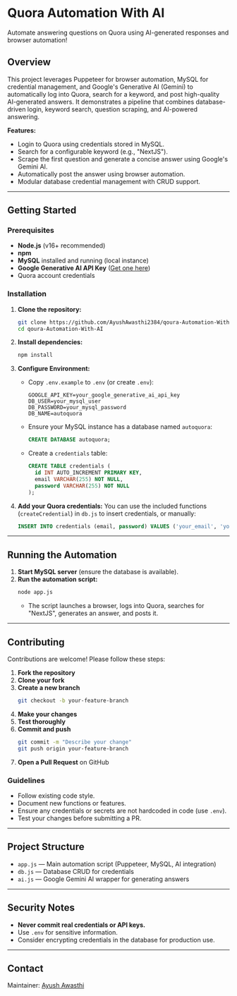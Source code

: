 # Quora Automation With AI

Automate answering questions on Quora using AI-generated responses and browser automation!

## Overview

This project leverages Puppeteer for browser automation, MySQL for credential management, and Google's Generative AI (Gemini) to automatically log into Quora, search for a keyword, and post high-quality AI-generated answers. It demonstrates a pipeline that combines database-driven login, keyword search, question scraping, and AI-powered answering.

**Features:**
- Login to Quora using credentials stored in MySQL.
- Search for a configurable keyword (e.g., "NextJS").
- Scrape the first question and generate a concise answer using Google's Gemini AI.
- Automatically post the answer using browser automation.
- Modular database credential management with CRUD support.

---

## Getting Started

### Prerequisites

- **Node.js** (v16+ recommended)
- **npm**
- **MySQL** installed and running (local instance)
- **Google Generative AI API Key** ([Get one here](https://ai.google.dev/))
- Quora account credentials

### Installation

1. **Clone the repository:**
   ```bash
   git clone https://github.com/AyushAwasthi2384/qoura-Automation-With-AI.git
   cd qoura-Automation-With-AI
   ```

2. **Install dependencies:**
   ```bash
   npm install
   ```

3. **Configure Environment:**
   - Copy `.env.example` to `.env` (or create `.env`):
     ```
     GOOGLE_API_KEY=your_google_generative_ai_api_key
     DB_USER=your_mysql_user
     DB_PASSWORD=your_mysql_password
     DB_NAME=autoquora
     ```
   - Ensure your MySQL instance has a database named `autoquora`:
     ```sql
     CREATE DATABASE autoquora;
     ```
   - Create a `credentials` table:
     ```sql
     CREATE TABLE credentials (
       id INT AUTO_INCREMENT PRIMARY KEY,
       email VARCHAR(255) NOT NULL,
       password VARCHAR(255) NOT NULL
     );
     ```

4. **Add your Quora credentials:**
   You can use the included functions (`createCredential`) in `db.js` to insert credentials, or manually:
   ```sql
   INSERT INTO credentials (email, password) VALUES ('your_email', 'your_password');
   ```

---

## Running the Automation

1. **Start MySQL server** (ensure the database is available).
2. **Run the automation script:**
   ```bash
   node app.js
   ```
   - The script launches a browser, logs into Quora, searches for "NextJS", generates an answer, and posts it.

---

## Contributing

Contributions are welcome! Please follow these steps:

1. **Fork the repository**
2. **Clone your fork**
3. **Create a new branch**
   ```bash
   git checkout -b your-feature-branch
   ```
4. **Make your changes**
5. **Test thoroughly**
6. **Commit and push**
   ```bash
   git commit -m "Describe your change"
   git push origin your-feature-branch
   ```
7. **Open a Pull Request** on GitHub

### Guidelines

- Follow existing code style.
- Document new functions or features.
- Ensure any credentials or secrets are not hardcoded in code (use `.env`).
- Test your changes before submitting a PR.

---

## Project Structure

- `app.js` — Main automation script (Puppeteer, MySQL, AI integration)
- `db.js` — Database CRUD for credentials
- `ai.js` — Google Gemini AI wrapper for generating answers

---

## Security Notes

- **Never commit real credentials or API keys.**
- Use `.env` for sensitive information.
- Consider encrypting credentials in the database for production use.

---

## Contact

Maintainer: [Ayush Awasthi](https://github.com/AyushAwasthi2384)
